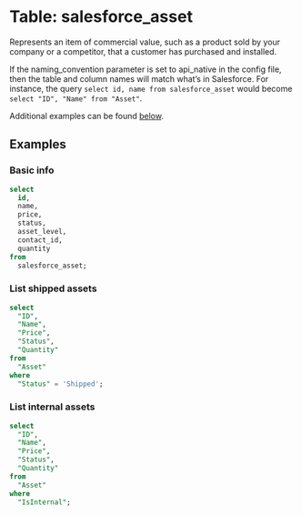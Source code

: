 # Table: salesforce_asset

Represents an item of commercial value, such as a product sold by your company or a competitor, that a customer has purchased and installed.

If the naming_convention parameter is set to api_native in the config file, then the table and column names will match what’s in Salesforce. For instance, the query `select id, name from salesforce_asset` would become `select "ID", "Name" from "Asset"`.

Additional examples can be found [below](https://hub.steampipe.io/plugins/turbot/salesforce/tables/salesforce_asset#list_shipped_assets).

## Examples

### Basic info

```sql
select
  id,
  name,
  price,
  status,
  asset_level,
  contact_id,
  quantity
from
  salesforce_asset;
```

### List shipped assets

```sql
select
  "ID",
  "Name",
  "Price",
  "Status",
  "Quantity"
from
  "Asset"
where
  "Status" = 'Shipped';
```

### List internal assets

```sql
select
  "ID",
  "Name",
  "Price",
  "Status",
  "Quantity"
from
  "Asset"
where
  "IsInternal";
```
